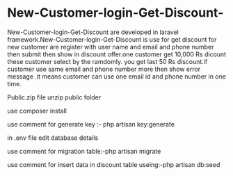 # New-Customer-login-Get-Discount-

New-Customer-login-Get-Discount are developed in laravel framework.New-Customer-login-Get-Discount is use for get discount for new customer are register with user name and email and phone number then submit then show in discount offer.one customer get 10,000 Rs dicount these customer select by the ramdomly. you get last 50 Rs discount.if customer use same email and phone number more then show error message .it means customer can use one email id and phone number in one time.


Public.zip file unzip public folder 

use composer install

 use comment for generate key :- php artisan key:generate

 in .env file edit database details

 use comment for migration table:-php artisan migrate

 use comment for insert data in discount table useing:-php artisan db:seed

